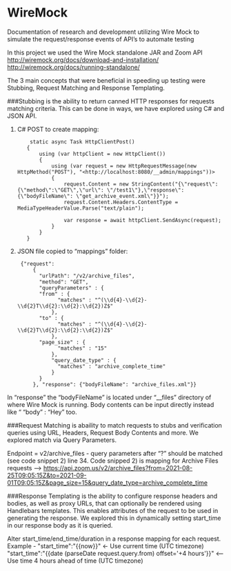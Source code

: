 # WireMock
Documentation of research and development utilizing Wire Mock to simulate the request/response events of API’s to automate testing

In this project we used the Wire Mock standalone JAR and Zoom API 
  http://wiremock.org/docs/download-and-installation/ 
  http://wiremock.org/docs/running-standalone/
  
  The 3 main concepts that were beneficial in speeding up testing were Stubbing, Request Matching and Response Templating.
  
###Stubbing is the ability to return canned HTTP responses for requests matching criteria. This can be done in ways, we have explored using C# and JSON API.

1) C# POST to create mapping:

           static async Task HttpClientPost()
          {
              using (var httpClient = new HttpClient())
              {
                  using (var request = new HttpRequestMessage(new HttpMethod("POST"), "<http://localhost:8080/__admin/mappings"))>
                  {
                      request.Content = new StringContent("{\"request\": {\"method\":\"GET\",\"url\": \"/test1\"},\"response\": {\"bodyFileName\": \"get_archive_event.xml\"}}");
                      request.Content.Headers.ContentType = MediaTypeHeaderValue.Parse("text/plain");

                      var response = await httpClient.SendAsync(request);
                  }
              }
          }

2) JSON file copied to “mappings” folder:

        {"request":
            {
              "urlPath": "/v2/archive_files",
              "method": "GET",
              "queryParameters" : { 		  
              "from" : {
                    "matches" : "^(\\d{4}-\\d{2}-\\d{2}T\\d{2}:\\d{2}:\\d{2})Z$"
                  },
              "to" : {
                    "matches" : "^(\\d{4}-\\d{2}-\\d{2}T\\d{2}:\\d{2}:\\d{2})Z$"
                  },
              "page_size" : {
                    "matches" : "15"
                  },
                  "query_date_type" : {
                    "matches" : "archive_complete_time"
                  }
              }
            }, "response": {"bodyFileName": "archive_files.xml"}}
    
In “response” the “bodyFileName” is located under “__files” directory of where Wire Mock is running. Body contents can be input directly instead like “ “body” : “Hey” too.

###Request Matching is abaility to match requests to stubs and verification queries using URL, Headers, Request Body Contents and more. We explored match via Query Parameters.

Endpoint = v2/archive_files - query parameters after “?” should be matched (see code snippet 2) line 34.
Code snipped 2) is mapping for Archive Files requests --> https://api.zoom.us/v2/archive_files?from=2021-08-25T09:05:15Z&to=2021-09-01T09:05:15Z&page_size=15&query_date_type=archive_complete_time

###Response Templating is the ability to configure response headers and bodies, as well as proxy URLs, that can optionally be rendered using Handlebars templates. This enables attributes of the request to be used in generating the response. We explored this in dynamically setting start_time in our response body as it is queried.

Alter start_time/end_time/duration in a response mapping for each request. 
Example -
"start_time":"{{now}}" ← Use current time (UTC timezone)
"start_time":"{{date (parseDate request.query.from) offset='+4 hours'}}"  <-- Use time 4 hours ahead of time (UTC timezone)
